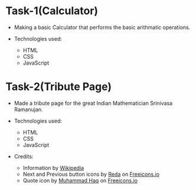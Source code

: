 # Task-1(Calculator)
* Making a basic Calculator that performs the basic arithmatic operations.

* Technologies used:
    * HTML
    * CSS
    * JavaScript

# Task-2(Tribute Page)
* Made a tribute page for the great Indian Mathematician Srinivasa Ramanujan.

* Technologies used:
    * HTML
    * CSS
    * JavaScript

* Credits:
    * Information by [Wikipedia](https://en.wikipedia.org/wiki/Srinivasa_Ramanujan)
    * Next and Previous button icons by [Reda](https://freeicons.io/profile/6156) on [Freeicons.io](https://freeicons.io)    
    * Quote icon by [Muhammad Haq](https://freeicons.io/profile/823) on [Freeicons.io](https://freeicons.io)
